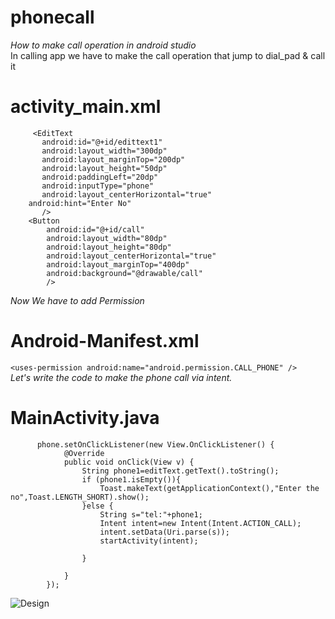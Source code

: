 # phonecall
_How to make call operation in android studio_
<br>
In calling app we have to make the call operation that jump to dial_pad & call it
<br>
# activity_main.xml
```
     <EditText
       android:id="@+id/edittext1"
       android:layout_width="300dp"
       android:layout_marginTop="200dp"
       android:layout_height="50dp"
       android:paddingLeft="20dp"
       android:inputType="phone"
       android:layout_centerHorizontal="true"
    android:hint="Enter No"
       />
    <Button
        android:id="@+id/call"
        android:layout_width="80dp"
        android:layout_height="80dp"
        android:layout_centerHorizontal="true"
        android:layout_marginTop="400dp"
        android:background="@drawable/call"
        />
```
_Now We have to add Permission_
# Android-Manifest.xml
```<uses-permission android:name="android.permission.CALL_PHONE" />```
<br>
_Let's write the code to make the phone call via intent._
<br>
# MainActivity.java
```
      phone.setOnClickListener(new View.OnClickListener() {
            @Override
            public void onClick(View v) {
                String phone1=editText.getText().toString();
                if (phone1.isEmpty()){
                    Toast.makeText(getApplicationContext(),"Enter the no",Toast.LENGTH_SHORT).show();
                }else {
                    String s="tel:"+phone1;
                    Intent intent=new Intent(Intent.ACTION_CALL);
                    intent.setData(Uri.parse(s));
                    startActivity(intent);

                }

            }
        });
```

![Design](call.jpg)
